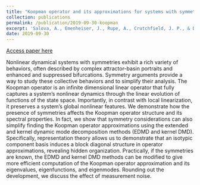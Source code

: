 ```yaml
---
title: "Koopman operator and its approximations for systems with symmetries"
collection: publications
permalink: /publication/2019-09-30-koopman
excerpt: 'Salova, A., Emenheiser, J., Rupe, A., Crutchfield, J. P., & D’Souza, R. M. (2019). Koopman operator and its approximations for systems with symmetries. Chaos: An Interdisciplinary Journal of Nonlinear Science, 29(9), 093128.'
date: 2019-09-30
---
```


<a href='http://academicpages.github.io/files/paper3.pdf'>Access paper here</a>

Nonlinear dynamical systems with symmetries exhibit a rich variety of behaviors, often described by complex attractor-basin portraits and
enhanced and suppressed bifurcations. Symmetry arguments provide a way to study these collective behaviors and to simplify their analysis.
The Koopman operator is an infinite dimensional linear operator that fully captures a system’s nonlinear dynamics through the linear evolution
of functions of the state space. Importantly, in contrast with local linearization, it preserves a system’s global nonlinear features. We demonstrate how the presence of symmetries affects the Koopman operator structure and its spectral properties. In fact, we show that symmetry
considerations can also simplify finding the Koopman operator approximations using the extended and kernel dynamic mode decomposition
methods (EDMD and kernel DMD). Specifically, representation theory allows us to demonstrate that an isotypic component basis induces
a block diagonal structure in operator approximations, revealing hidden organization. Practically, if the symmetries are known, the EDMD
and kernel DMD methods can be modified to give more efficient computation of the Koopman operator approximation and its eigenvalues,
eigenfunctions, and eigenmodes. Rounding out the development, we discuss the effect of measurement noise.